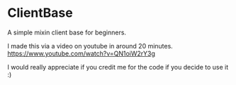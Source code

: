 # ClientBase
A simple mixin client base for beginners.

I made this via a video on youtube in around 20 minutes.
https://www.youtube.com/watch?v=QN1oiW2rY3g

I would really appreciate if you credit me for the code if you decide to use it :)
